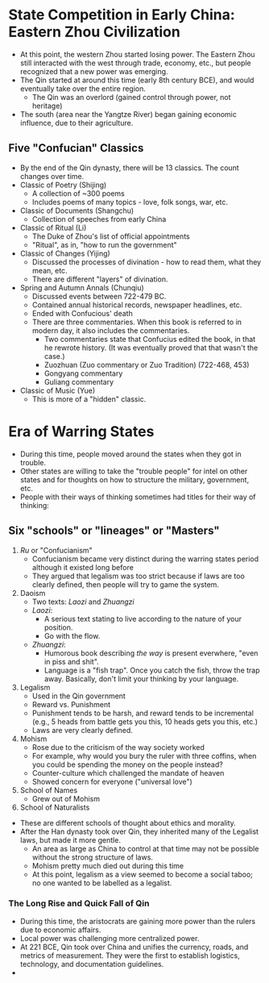 # State Competition in Early China: Eastern Zhou Civilization

* At this point, the western Zhou started losing power.  The Eastern Zhou still interacted with the west through trade, economy, etc., but people recognized that a new power was emerging.
* The Qin started at around this time (early 8th century BCE), and would eventually take over the entire region.
  * The Qin was an overlord (gained control through power, not heritage)
* The south (area near the Yangtze River) began gaining economic influence, due to their agriculture.

## Five "Confucian" Classics
* By the end of the Qin dynasty, there will be 13 classics.  The count changes over time.
* Classic of Poetry (Shijing)
  * A collection of ~300 poems
  * Includes poems of many topics - love, folk songs, war, etc.
* Classic of Documents (Shangchu)
  * Collection of speeches from early China
* Classic of Ritual (Li)
  * The Duke of Zhou's list of official appointments
  * "Ritual", as in, "how to run the government"
* Classic of Changes (Yijing)
  * Discussed the processes of divination - how to read them, what they mean, etc.
  * There are different "layers" of divination.
* Spring and Autumn Annals (Chunqiu)
  * Discussed events between 722-479 BC.
  * Contained annual historical records, newspaper headlines, etc.
  * Ended with Confucious' death
  * There are three commentaries.  When this book is referred to in modern day, it also includes the commentaries.
    * Two commentaries state that Confucius edited the book, in that he rewrote history.  (It was eventually proved that that wasn't the case.)
    * Zuozhuan (Zuo commentary or Zuo Tradition) (722-468, 453)
    * Gongyang commentary
    * Guliang commentary
* Classic of Music (Yue)
  * This is more of a "hidden" classic.

# Era of Warring States
* During this time, people moved around the states when they got in trouble.
* Other states are willing to take the "trouble people" for intel on other states and for thoughts on how to structure the military, government, etc.
* People with their ways of thinking sometimes had titles for their way of thinking:

## Six "schools" or "lineages" or "Masters"
1. *Ru* or "Confucianism"
    * Confucianism became very distinct during the warring states period although it existed long before
    * They argued that legalism was too strict because if laws are too clearly defined, then people will try to game the system.
2. Daoism
    * Two texts: *Laozi* and *Zhuangzi*
    * *Laozi*:
      * A serious text stating to live according to the nature of your position.
      * Go with the flow.
    * *Zhuangzi*:
      * Humorous book describing *the way* is present everwhere, "even in piss and shit".
      * Language is a "fish trap".  Once you catch the fish, throw the trap away.  Basically, don't limit your thinking by your language.
3. Legalism
    * Used in the Qin government
    * Reward vs. Punishment
    * Punishment tends to be harsh, and reward tends to be incremental (e.g., 5 heads from battle gets you this, 10 heads gets you this, etc.)
    * Laws are very clearly defined.
4. Mohism
    * Rose due to the criticism of the way society worked
    * For example, why would you bury the ruler with three coffins, when you could be spending the money on the people instead?
    * Counter-culture which challenged the mandate of heaven
    * Showed concern for everyone ("universal love")
5. School of Names
    * Grew out of Mohism
6. School of Naturalists

* These are different schools of thought about ethics and morality.
* After the Han dynasty took over Qin, they inherited many of the Legalist laws, but made it more gentle.
  * An area as large as China to control at that time may not be possible without the strong structure of laws.
  * Mohism pretty much died out during this time
  * At this point, legalism as a view seemed to become a social taboo; no one wanted to be labelled as a legalist.

### The Long Rise and Quick Fall of Qin
* During this time, the aristocrats are gaining more power than the rulers due to economic affairs.
* Local power was challenging more centralized power.
* At 221 BCE, Qin took over China and unifies the currency, roads, and metrics of measurement.  They were the first to establish logistics, technology, and documentation guidelines.
* 


